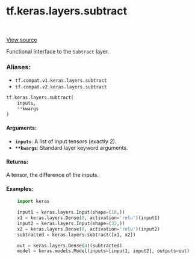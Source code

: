 <div itemscope itemtype="http://developers.google.com/ReferenceObject">
<meta itemprop="name" content="tf.keras.layers.subtract" />
<meta itemprop="path" content="Stable" />
</div>

# tf.keras.layers.subtract

<!-- Insert buttons -->

<table class="tfo-notebook-buttons tfo-api" align="left">
</table>

<a target="_blank" href="/code/stable/tensorflow/python/keras/layers/merge.py">View source</a>



<!-- Start diff -->
Functional interface to the `Subtract` layer.

### Aliases:

* `tf.compat.v1.keras.layers.subtract`
* `tf.compat.v2.keras.layers.subtract`


``` python
tf.keras.layers.subtract(
    inputs,
    **kwargs
)
```



<!-- Placeholder for "Used in" -->


#### Arguments:


* <b>`inputs`</b>: A list of input tensors (exactly 2).
* <b>`**kwargs`</b>: Standard layer keyword arguments.


#### Returns:

A tensor, the difference of the inputs.



#### Examples:



```python
    import keras

    input1 = keras.layers.Input(shape=(16,))
    x1 = keras.layers.Dense(8, activation='relu')(input1)
    input2 = keras.layers.Input(shape=(32,))
    x2 = keras.layers.Dense(8, activation='relu')(input2)
    subtracted = keras.layers.subtract([x1, x2])

    out = keras.layers.Dense(4)(subtracted)
    model = keras.models.Model(inputs=[input1, input2], outputs=out)
```